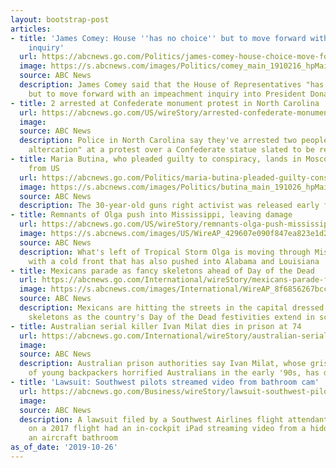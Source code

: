```yaml
---
layout: bootstrap-post
articles:
- title: 'James Comey: House ''has no choice'' but to move forward with impeachment
    inquiry'
  url: https://abcnews.go.com/Politics/james-comey-house-choice-move-forward-impeachment-inquiry/story?id=66554266
  image: https://s.abcnews.com/images/Politics/comey_main_1910216_hpMain_20191026-180541_16x9_992.jpg
  source: ABC News
  description: James Comey said that the House of Representatives "has no choice"
    but to move forward with an impeachment inquiry into President Donald Trump.
- title: 2 arrested at Confederate monument protest in North Carolina
  url: https://abcnews.go.com/US/wireStory/arrested-confederate-monument-protest-north-carolina-66554466
  image: 
  source: ABC News
  description: Police in North Carolina say they've arrested two people after a "physical
    altercation" at a protest over a Confederate statue slated to be removed
- title: Maria Butina, who pleaded guilty to conspiracy, lands in Moscow after release
    from US
  url: https://abcnews.go.com/Politics/maria-butina-pleaded-guilty-conspiracy-lands-moscow-release/story?id=66553460
  image: https://s.abcnews.com/images/Politics/butina_main_191026_hpMain_20191026-153801_16x9_992.jpg
  source: ABC News
  description: The 30-year-old guns right activist was released early for good behavior.
- title: Remnants of Olga push into Mississippi, leaving damage
  url: https://abcnews.go.com/US/wireStory/remnants-olga-push-mississippi-leaving-damage-66553864
  image: https://s.abcnews.com/images/US/WireAP_429607e090f847ea823e1d2cde0835b2_16x9_992.jpg
  source: ABC News
  description: What's left of Tropical Storm Olga is moving through Mississippi along
    with a cold front that has also pushed into Alabama and Louisiana
- title: Mexicans parade as fancy skeletons ahead of Day of the Dead
  url: https://abcnews.go.com/International/wireStory/mexicans-parade-fancy-skeletons-ahead-day-dead-66553997
  image: https://s.abcnews.com/images/International/WireAP_8f6856267bcc44dd9a3a0ef51ce5d3bd_16x9_992.jpg
  source: ABC News
  description: Mexicans are hitting the streets in the capital dressed as elegant
    skeletons as the country's Day of the Dead festivities extend in scope and popularity
- title: Australian serial killer Ivan Milat dies in prison at 74
  url: https://abcnews.go.com/International/wireStory/australian-serial-killer-ivan-milat-dies-prison-74-66553830
  image: 
  source: ABC News
  description: Australian prison authorities say Ivan Milat, whose grisly serial killings
    of young backpackers horrified Australians in the early '90s, has died
- title: 'Lawsuit: Southwest pilots streamed video from bathroom cam'
  url: https://abcnews.go.com/Business/wireStory/lawsuit-southwest-pilots-streamed-video-bathroom-cam-66553829
  image: 
  source: ABC News
  description: A lawsuit filed by a Southwest Airlines flight attendant alleges pilots
    on a 2017 flight had an in-cockpit iPad streaming video from a hidden camera in
    an aircraft bathroom
as_of_date: '2019-10-26'
---
```


